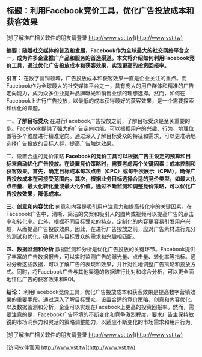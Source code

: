 ## **标题：利用Facebook竞价工具，优化广告投放成本和获客效果**

[想了解推广相关软件的朋友请登录 http://www.vst.tw](http://www.vst.tw)

**摘要：随着社交媒体的普及和发展，Facebook作为全球最大的社交网络平台之一，成为许多企业推广产品和服务的首选渠道。本文将介绍如何利用Facebook竞价工具，通过优化广告投放成本和获客效果，实现更高的投资回报率。**

**引言：**
在数字营销领域，广告投放成本和获客效果一直是企业关注的重点。而Facebook作为全球最大的社交媒体平台之一，具有庞大的用户群体和精准的广告定向能力，成为众多企业提升品牌曝光和销售业绩的理想选择。然而，如何在Facebook上进行广告投放，以最低的成本获得最好的获客效果，是一个需要探索和优化的课题。

**一、了解目标受众**
在进行Facebook广告投放之前，了解目标受众是至关重要的一步。Facebook提供了强大的广告定向功能，可以根据用户的兴趣、行为、地理位置等多个维度进行精准定向。通过深入了解目标受众的特征和需求，可以更准确地选择广告投放的目标人群，提高广告触达效果。

二、设置合适的竞价策略
**Facebook的竞价工具可以根据广告主设定的预算和目标来自动优化广告投放。在设置竞价策略时，需要考虑两个关键因素：成本控制和获客效果。首先，确定目标成本每次点击（CPC）或每千次展示（CPM），确保广告投放成本在可接受范围内。其次，根据业务目标选择合适的竞价类型，如最大化点击量、最大化转化量或最大化价值。通过不断监测和调整竞价策略，可以优化广告投放效果，降低成本。**

**三、创意和内容优化**
创意和内容是吸引用户注意力和提高转化率的关键因素。在Facebook广告中，清晰、简洁的文案和吸引人的图片或视频可以提高广告的点击率和转化率。此外，根据不同目标受众的特点，定制化的内容更容易引发用户兴趣，从而提高广告投放效果。因此，在进行广告投放之前，应对广告素材进行充分的测试和优化，确保其与目标受众的需求和兴趣相匹配。

**四、数据监测和分析**
数据监测和分析是优化广告投放的关键环节。Facebook提供了丰富的广告数据报告，可以实时监测广告的曝光量、点击量、转化率等指标。通过分析这些数据，可以了解广告的表现和效果，并针对性地调整广告策略和投放方式。同时，将Facebook广告与其他渠道的数据进行比对和综合分析，可以更全面地评估广告的获客效果和ROI。

**结论：**
利用Facebook竞价工具，优化广告投放成本和获客效果是提高数字营销效果的重要手段。通过深入了解目标受众、设置合适的竞价策略、创意和内容优化，以及数据监测和分析，企业可以实现在Facebook上更高的投资回报率。然而，需要注意的是，Facebook广告环境的不断变化和竞争激烈程度，要求广告主保持敏锐的市场洞察力和灵活的策略调整能力，以适应不断变化的市场需求和用户行为。

[想了解推广相关软件的朋友请登录 http://www.vst.tw](http://www.vst.tw)


[访问软件官网 http://www.vst.tw](http://www.vst.tw)
